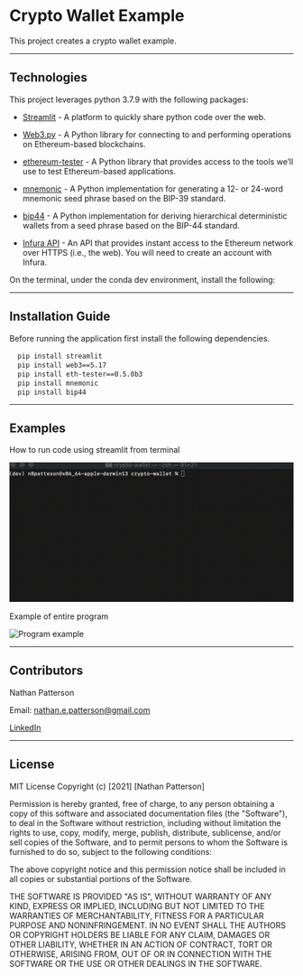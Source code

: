# Crypto Wallet Example

This project creates a crypto wallet example.

---

## Technologies

This project leverages python 3.7.9 with the following packages:

* [Streamlit](https://streamlit.io/) - A platform to quickly share python code over the web.

* [Web3.py](https://web3py.readthedocs.io/en/stable/) - A Python library for connecting to and performing operations on Ethereum-based blockchains.

* [ethereum-tester](https://pypi.org/project/ethereum-tester/0.1.0a4/) - A Python library that provides access to the tools we’ll use to test Ethereum-based applications.

* [mnemonic](https://pypi.org/project/mnemonic/) - A Python implementation for generating a 12- or 24-word mnemonic seed phrase based on the BIP-39 standard.

* [bip44](https://pypi.org/project/bip44/) - A Python implementation for deriving hierarchical deterministic wallets from a seed phrase based on the BIP-44 standard.

* [Infura API](https://infura.io/) - An API that provides instant access to the Ethereum network over HTTPS (i.e., the web). You will need to create an account with Infura.

On the terminal, under the conda dev environment, install the following:

---

## Installation Guide

Before running the application first install the following dependencies.

```
  pip install streamlit
  pip install web3==5.17
  pip install eth-tester==0.5.0b3
  pip install mnemonic
  pip install bip44
```

---

## Examples

How to run code using streamlit from terminal

![Terminal example](./Images/terminal-wallet-example.gif)


Example of entire program 

![Program example](./Images/program-wallet-example.gif) 

---

## Contributors 

Nathan Patterson

Email: nathan.e.patterson@gmail.com

[LinkedIn](https://www.linkedin.com/in/natepatterson/)

---

## License

MIT License
Copyright (c) [2021] [Nathan Patterson]

Permission is hereby granted, free of charge, to any person obtaining a copy of this software and associated documentation files (the "Software"), to deal in the Software without restriction, including without limitation the rights to use, copy, modify, merge, publish, distribute, sublicense, and/or sell copies of the Software, and to permit persons to whom the Software is furnished to do so, subject to the following conditions:

The above copyright notice and this permission notice shall be included in all copies or substantial portions of the Software.

THE SOFTWARE IS PROVIDED "AS IS", WITHOUT WARRANTY OF ANY KIND, EXPRESS OR IMPLIED, INCLUDING BUT NOT LIMITED TO THE WARRANTIES OF MERCHANTABILITY, FITNESS FOR A PARTICULAR PURPOSE AND NONINFRINGEMENT. IN NO EVENT SHALL THE AUTHORS OR COPYRIGHT HOLDERS BE LIABLE FOR ANY CLAIM, DAMAGES OR OTHER LIABILITY, WHETHER IN AN ACTION OF CONTRACT, TORT OR OTHERWISE, ARISING FROM, OUT OF OR IN CONNECTION WITH THE SOFTWARE OR THE USE OR OTHER DEALINGS IN THE SOFTWARE.

